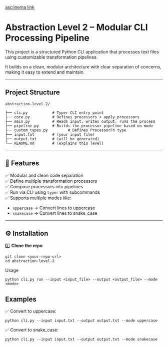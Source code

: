 [asciinema link](https://asciinema.org/a/nEfcjHE4kxSpBtCXeL0mVmiJT)

# Abstraction Level 2 – Modular CLI Processing Pipeline

This project is a structured Python CLI application that processes text files using customizable transformation pipelines.

It builds on a clean, modular architecture with clear separation of concerns, making it easy to extend and maintain.

---

##  Project Structure

```
abstraction-level-2/

├── cli.py           # Typer CLI entry point
├── core.py          # Defines processors + apply_processors
├── main.py          # Reads input, writes output, runs the process
├── pipeline.py      # Builds the processor pipeline based on mode
├── custom_types.py         # Defines ProcessorFn type
├── input.txt        # (your input file)
├── output.txt       # (will be generated)
└── README.md        # (explains this level)
```

---

## 🚀 Features

✅ Modular and clean code separation  
✅ Define multiple transformation processors  
✅ Compose processors into pipelines  
✅ Run via CLI using `typer` with subcommands  
✅ Supports multiple modes like:
- `uppercase` → Convert lines to uppercase
- `snakecase` → Convert lines to snake_case

---

## ⚙️ Installation

1️⃣ **Clone the repo**
```
git clone <your-repo-url>
cd abstraction-level-2
```


Usage

```
python cli.py run --input <input_file> --output <output_file> --mode <mode>

```


## Examples

✅ Convert to uppercase:

```
python cli.py --input input.txt --output output.txt --mode uppercase
```

✅ Convert to snake_case:
```
python cli.py --input input.txt --output output.txt --mode snakecase
```



